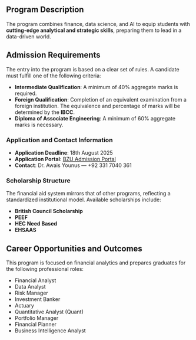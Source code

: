 ## Program Description

The program combines finance, data science, and AI to equip students with **cutting-edge analytical and strategic skills**, preparing them to lead in a data-driven world.

## Admission Requirements

The entry into the program is based on a clear set of rules. A candidate must fulfill one of the following criteria:

- **Intermediate Qualification**: A minimum of 40% aggregate marks is required.
- **Foreign Qualification**: Completion of an equivalent examination from a foreign institution. The equivalence and percentage of marks will be determined by the **IBCC**.
- **Diploma of Associate Engineering**: A minimum of 60% aggregate marks is necessary.

### Application and Contact Information

- **Application Deadline**: 18th August 2025  
- **Application Portal**: <a href="https://portal.bzu.edu.pk/admissions/" target="_blank">BZU Admission Portal</a>  
- **Contact**: Dr. Awais Younus — +92 331 7040 361

### Scholarship Structure

The financial aid system mirrors that of other programs, reflecting a standardized institutional model. Available scholarships include:

- **British Council Scholarship**
- **PEEF**
- **HEC Need Based**
- **EHSAAS**

## Career Opportunities and Outcomes

This program is focused on financial analytics and prepares graduates for the following professional roles:

- Financial Analyst  
- Data Analyst  
- Risk Manager  
- Investment Banker  
- Actuary  
- Quantitative Analyst (Quant)  
- Portfolio Manager  
- Financial Planner  
- Business Intelligence Analyst  




